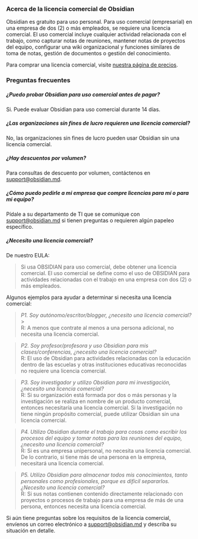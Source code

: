 ### Acerca de la licencia comercial de Obsidian

Obsidian es gratuito para uso personal. Para uso comercial (empresarial) en una empresa de dos (2) o más empleados, se requiere una licencia comercial. El uso comercial incluye cualquier actividad relacionada con el trabajo, como capturar notas de reuniones, mantener notas de proyectos del equipo, configurar una wiki organizacional y funciones similares de toma de notas, gestión de documentos o gestión del conocimiento.

Para comprar una licencia comercial, visite [nuestra página de precios](https://obsidian.md/pricing).

### Preguntas frecuentes

##### ¿Puedo probar Obsidian para uso comercial antes de pagar?

Si. Puede evaluar Obsidian para uso comercial durante 14 días.

##### ¿Las organizaciones sin fines de lucro requieren una licencia comercial?

No, las organizaciones sin fines de lucro pueden usar Obsidian sin una licencia comercial.

##### ¿Hay descuentos por volumen?

Para consultas de descuento por volumen, contáctenos en support@obsidian.md.

##### ¿Cómo puedo pedirle a mi empresa que compre licencias para mí o para mi equipo?

Pídale a su departamento de TI que se comunique con support@obsidian.md si tienen preguntas o requieren algún papeleo específico.

##### ¿Necesito una licencia comercial?

De nuestro EULA:

> Si usa OBSIDIAN para uso comercial, debe obtener una licencia comercial. El uso comercial se define como el uso de OBSIDIAN para actividades relacionadas con el trabajo en una empresa con dos (2) o más empleados.

Algunos ejemplos para ayudar a determinar si necesita una licencia comercial:

> *P1. Soy autónomo/escritor/blogger, ¿necesito una licencia comercial?*> \
> R: A menos que contrate al menos a una persona adicional, no necesita una licencia comercial.

> *P2. Soy profesor/profesora y uso Obsidian para mis clases/conferencias, ¿necesito una licencia comercial?*
> \
> R: El uso de Obsidian para actividades relacionadas con la educación dentro de las escuelas y otras instituciones educativas reconocidas no requiere una licencia comercial.

> *P3. Soy investigador y utilizo Obsidian para mi investigación, ¿necesito una licencia comercial?*
> \
> R: Si su organización está formada por dos o más personas y la investigación se realiza en nombre de un producto comercial, entonces necesitaría una licencia comercial. Si la investigación no tiene ningún propósito comercial, puede utilizar Obsidian sin una licencia comercial.

> *P4. Utilizo Obsidian durante el trabajo para cosas como escribir los procesos del equipo y tomar notas para las reuniones del equipo, ¿necesito una licencia comercial?*
> \
> R: Si es una empresa unipersonal, no necesita una licencia comercial. De lo contrario, si tiene más de una persona en la empresa, necesitará una licencia comercial.

> *P5. Utilizo Obsidian para almacenar todos mis conocimientos, tanto personales como profesionales, porque es difícil separarlos. ¿Necesito una licencia comercial?*
> \
> R: Si sus notas contienen contenido directamente relacionado con proyectos o procesos de trabajo para una empresa de más de una persona, entonces necesita una licencia comercial.

Si aún tiene preguntas sobre los requisitos de la licencia comercial, envíenos un correo electrónico a support@obsidian.md y describa su situación en detalle.
